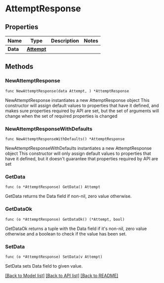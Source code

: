 # AttemptResponse

## Properties

Name | Type | Description | Notes
------------ | ------------- | ------------- | -------------
**Data** | [**Attempt**](Attempt.md) |  |

## Methods

### NewAttemptResponse

`func NewAttemptResponse(data Attempt, ) *AttemptResponse`

NewAttemptResponse instantiates a new AttemptResponse object
This constructor will assign default values to properties that have it defined,
and makes sure properties required by API are set, but the set of arguments
will change when the set of required properties is changed

### NewAttemptResponseWithDefaults

`func NewAttemptResponseWithDefaults() *AttemptResponse`

NewAttemptResponseWithDefaults instantiates a new AttemptResponse object
This constructor will only assign default values to properties that have it defined,
but it doesn't guarantee that properties required by API are set

### GetData

`func (o *AttemptResponse) GetData() Attempt`

GetData returns the Data field if non-nil, zero value otherwise.

### GetDataOk

`func (o *AttemptResponse) GetDataOk() (*Attempt, bool)`

GetDataOk returns a tuple with the Data field if it's non-nil, zero value otherwise
and a boolean to check if the value has been set.

### SetData

`func (o *AttemptResponse) SetData(v Attempt)`

SetData sets Data field to given value.



[[Back to Model list]](../README.md#documentation-for-models) [[Back to API list]](../README.md#documentation-for-api-endpoints) [[Back to README]](../README.md)
